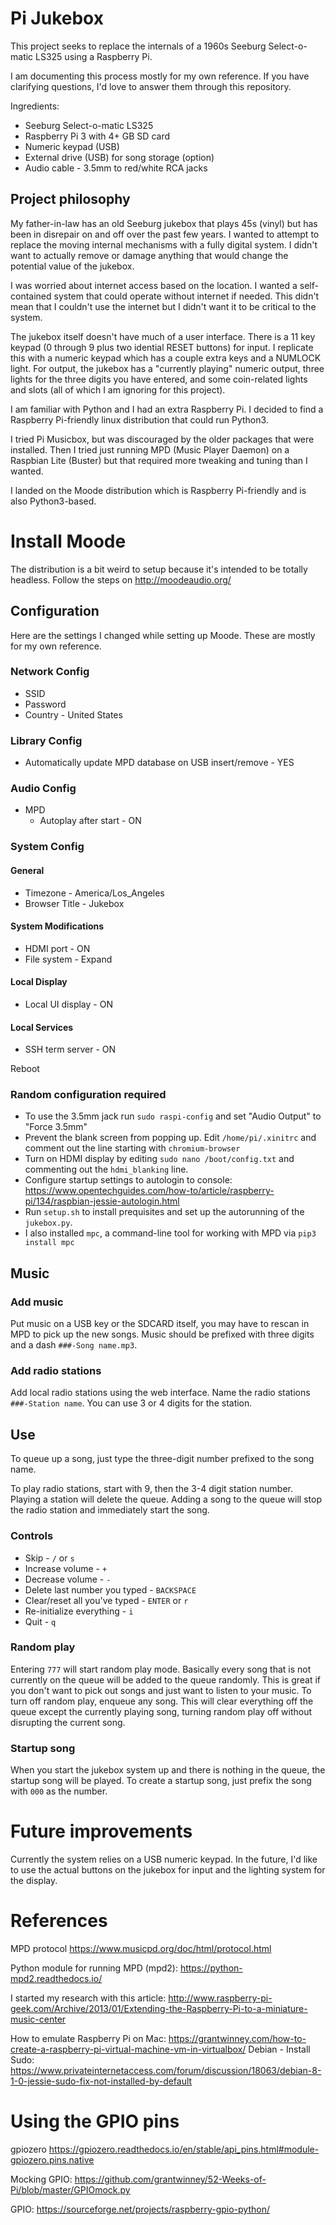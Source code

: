 # Pi Jukebox

This project seeks to replace the internals of a 1960s Seeburg Select-o-matic LS325 using a Raspberry Pi.

I am documenting this process mostly for my own reference.  If you have clarifying questions, I'd love to answer them through this repository.

Ingredients:

* Seeburg Select-o-matic LS325
* Raspberry Pi 3 with 4+ GB SD card
* Numeric keypad (USB)
* External drive (USB) for song storage (option)
* Audio cable - 3.5mm to red/white RCA jacks

## Project philosophy

My father-in-law has an old Seeburg jukebox that plays 45s (vinyl) but has been in disrepair on and off over the past few years.  I wanted to attempt to replace the moving internal mechanisms with a fully digital system.  I didn't want to actually remove or damage anything that would change the potential value of the jukebox.

I was worried about internet access based on the location.  I wanted a self-contained system that could operate without internet if needed.  This didn't mean that I couldn't use the internet but I didn't want it to be critical to the system.

The jukebox itself doesn't have much of a user interface.  There is a 11 key keypad (0 through 9 plus two idential RESET buttons) for input.  I replicate this with a numeric keypad which has a couple extra keys and a NUMLOCK light.  For output, the jukebox has a "currently playing" numeric output, three lights for the three digits you have entered, and some coin-related lights and slots (all of which I am ignoring for this project).

I am familiar with Python and I had an extra Raspberry Pi.  I decided to find a Raspberry Pi-friendly linux distribution that could run Python3.

I tried Pi Musicbox, but was discouraged by the older packages that were installed.  Then I tried just running MPD (Music Player Daemon) on a Raspbian Lite (Buster) but that required more tweaking and tuning than I wanted.

I landed on the Moode distribution which is Raspberry Pi-friendly and is also Python3-based.

# Install Moode

The distribution is a bit weird to setup because it's intended to be totally headless.  Follow the steps on http://moodeaudio.org/

## Configuration

Here are the settings I changed while setting up Moode.  These are mostly for my own reference.

### Network Config

* SSID
* Password
* Country - United States

### Library Config

* Automatically update MPD database on USB insert/remove - YES

### Audio Config

* MPD
  * Autoplay after start - ON

### System Config

#### General

* Timezone - America/Los_Angeles
* Browser Title - Jukebox

#### System Modifications

* HDMI port - ON
* File system - Expand

#### Local Display

* Local UI display - ON

#### Local Services

* SSH term server - ON

Reboot

### Random configuration required

* To use the 3.5mm jack run `sudo raspi-config` and set "Audio Output" to "Force 3.5mm"
* Prevent the blank screen from popping up.  Edit `/home/pi/.xinitrc` and comment out the line starting with `chromium-browser`
* Turn on HDMI display by editing `sudo nano /boot/config.txt` and commenting out the `hdmi_blanking` line.
* Configure startup settings to autologin to console:
https://www.opentechguides.com/how-to/article/raspberry-pi/134/raspbian-jessie-autologin.html
* Run `setup.sh` to install prequisites and set up the autorunning of the `jukebox.py`.
* I also installed `mpc`, a command-line tool for working with MPD via `pip3 install mpc`

## Music

### Add music

Put music on a USB key or the SDCARD itself, you may have to rescan in MPD to pick up the new songs.  Music should be prefixed with three digits and a dash `###-Song name.mp3`.

### Add radio stations

Add local radio stations using the web interface.  Name the radio stations `###-Station name`.  You can use 3 or 4 digits for the station.

## Use

To queue up a song, just type the three-digit number prefixed to the song name.

To play radio stations, start with 9, then the 3-4 digit station number.  Playing a station will delete the queue.  Adding a song to the queue will stop the radio station and immediately start the song.

### Controls

* Skip - `/` or `s`
* Increase volume - `+`
* Decrease volume - `-`
* Delete last number you typed - `BACKSPACE`
* Clear/reset all you've typed - `ENTER` or `r`
* Re-initialize everything - `i`
* Quit - `q`

### Random play

Entering `777` will start random play mode.  Basically every song that is not currently on the queue will be added to the queue randomly.  This is great if you don't want to pick out songs and just want to listen to your music.  To turn off random play, enqueue any song.  This will clear everything off the queue except the currently playing song, turning random play off without disrupting the current song.

### Startup song

When you start the jukebox system up and there is nothing in the queue, the startup song will be played.  To create a startup song, just prefix the song with `000` as the number. 

# Future improvements

Currently the system relies on a USB numeric keypad.  In the future, I'd like to use the actual buttons on the jukebox for input and the lighting system for the display.

# References

MPD protocol
https://www.musicpd.org/doc/html/protocol.html

Python module for running MPD (mpd2):
https://python-mpd2.readthedocs.io/

I started my research with this article:
http://www.raspberry-pi-geek.com/Archive/2013/01/Extending-the-Raspberry-Pi-to-a-miniature-music-center

How to emulate Raspberry Pi on Mac:
https://grantwinney.com/how-to-create-a-raspberry-pi-virtual-machine-vm-in-virtualbox/
Debian - Install Sudo:
https://www.privateinternetaccess.com/forum/discussion/18063/debian-8-1-0-jessie-sudo-fix-not-installed-by-default

# Using the GPIO pins

gpiozero
https://gpiozero.readthedocs.io/en/stable/api_pins.html#module-gpiozero.pins.native

Mocking GPIO:
https://github.com/grantwinney/52-Weeks-of-Pi/blob/master/GPIOmock.py

GPIO:
https://sourceforge.net/projects/raspberry-gpio-python/

